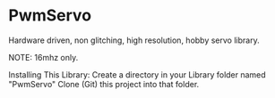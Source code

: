 PwmServo
========

Hardware driven, non glitching, high resolution, hobby servo library.  

NOTE: 16mhz only.


Installing This Library:
Create a directory in your Library folder named "PwmServo"
Clone (Git) this project into that folder.  

